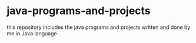 # java-programs-and-projects
this repository includes the java programs and projects written and done by me in Java language
